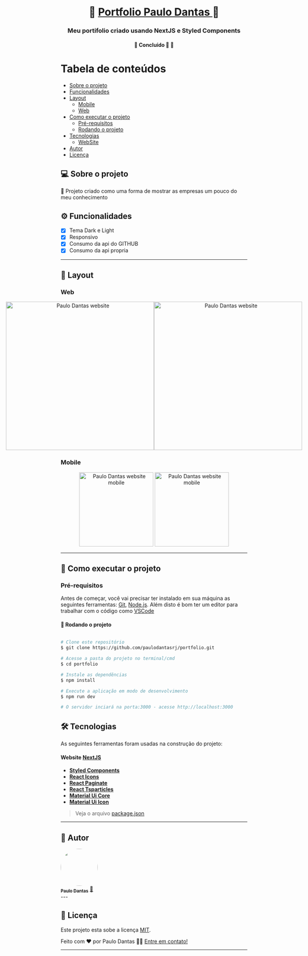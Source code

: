 <h1 align="center">
    💎 <a href="https://portfolio-paulodantasrj.vercel.app/" alt="site do ecoleta"> Portfolio Paulo Dantas </a> 💎
</h1>

<h3 align="center">
    Meu portifolio criado usando NextJS e Styled Components 
</h3>

<h4 align="center">
	🚧 Concluído 🚀 🚧
</h4>

# Tabela de conteúdos

- [Sobre o projeto](#sobre-o-projeto)
- [Funcionalidades](#-funcionalidades)
- [Layout](#-layout)
  - [Mobile](#mobile)
  - [Web](#web)
- [Como executar o projeto](#-como-executar-o-projeto)
  - [Pré-requisitos](#pré-requisitos)
  - [Rodando o projeto](#rodando-o-projeto)
- [Tecnologias](#-tecnologias)
  - [WebSite](#user-content-website--react----typescript)
- [Autor](#-autor)
- [Licença](#user-content--licença)
<!--te-->

## 💻 Sobre o projeto

💎 Projeto criado como uma forma de mostrar as empresas um pouco do meu conhecimento

## ⚙️ Funcionalidades

- [x] Tema Dark e Light
- [x] Responsivo
- [x] Consumo da api do GITHUB
- [x] Consumo da api propria

---

## 🎨 Layout

### Web

<p align="center" style="display: flex; align-items: flex-start; justify-content: center;">
  <img alt="Paulo Dantas website" src="https://img.shields.io/badge/Acessar%20Layout%20-Figma-%2304D361" width="400px">

  <img alt="Paulo Dantas website" src="https://img.shields.io/badge/Acessar%20Layout%20-Figma-%2304D361" width="400px">
</p>

### Mobile

<p align="center">
  <img alt="Paulo Dantas website mobile"  src="./assets/home-mobile.png" width="200px">

  <img alt="Paulo Dantas website mobile"  src="./assets/detalhes-mobile.svg" width="200px">
</p>

---

## 🚀 Como executar o projeto

### Pré-requisitos

Antes de começar, você vai precisar ter instalado em sua máquina as seguintes ferramentas:
[Git](https://git-scm.com), [Node.js](https://nodejs.org/en/).
Além disto é bom ter um editor para trabalhar com o código como [VSCode](https://code.visualstudio.com/)

#### 🎲 Rodando o projeto

```bash

# Clone este repositório
$ git clone https://github.com/paulodantasrj/portfolio.git

# Acesse a pasta do projeto no terminal/cmd
$ cd portfolio

# Instale as dependências
$ npm install

# Execute a aplicação em modo de desenvolvimento
$ npm run dev

# O servidor inciará na porta:3000 - acesse http://localhost:3000

```

## 🛠 Tecnologias

As seguintes ferramentas foram usadas na construção do projeto:

#### **Website** [NextJS](https://nextjs.org/)

- **[Styled Components](https://styled-components.com/)**
- **[React Icons](https://react-icons.github.io/react-icons/)**
- **[React Paginate](https://www.npmjs.com/package/react-paginate)**
- **[React Tsparticles](https://www.npmjs.com/package/react-tsparticles)**
- **[Material Ui Core](https://material-ui.com/)**
- **[Material Ui Icon](https://material-ui.com/)**

> Veja o arquivo [package.json](https://github.com/paulodantasrj/portfolio/blob/main/package.json)

---

## 🦸 Autor

<img style="border-radius: 50%;" src="https://avatars.githubusercontent.com/u/42381779?v=4" width="100px;" alt=""/>
 <br />
 <sub><b>Paulo Dantas</b></sub></a> <a href="https://portfolio-paulodantasrj.vercel.app/" >🚀</a>
 <br />
---

## 📝 Licença

Este projeto esta sobe a licença [MIT](./LICENSE).

Feito com ❤️ por Paulo Dantas 👋🏽 [Entre em contato!](https://www.linkedin.com/in/paulodantasjr/)

---
